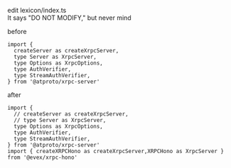 edit lexicon/index.ts  
It says "DO NOT MODIFY," but never mind

before  
```TS
import {
  createServer as createXrpcServer,
  type Server as XrpcServer,
  type Options as XrpcOptions,
  type AuthVerifier,
  type StreamAuthVerifier,
} from '@atproto/xrpc-server'
```

after
```TS
import {
  // createServer as createXrpcServer,
  // type Server as XrpcServer,
  type Options as XrpcOptions,
  type AuthVerifier,
  type StreamAuthVerifier,
} from '@atproto/xrpc-server'
import { createXRPCHono as createXrpcServer,XRPCHono as XrpcServer } from '@evex/xrpc-hono'
```